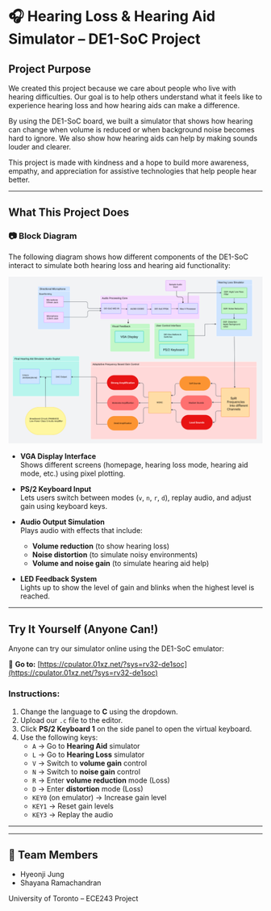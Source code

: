 # 🎧 Hearing Loss & Hearing Aid Simulator – DE1-SoC Project

##  Project Purpose

We created this project because we care about people who live with hearing difficulties. Our goal is to help others understand what it feels like to experience hearing loss and how hearing aids can make a difference.

By using the DE1-SoC board, we built a simulator that shows how hearing can change when volume is reduced or when background noise becomes hard to ignore. We also show how hearing aids can help by making sounds louder and clearer.

This project is made with kindness and a hope to build more awareness, empathy, and appreciation for assistive technologies that help people hear better.

---
##  What This Project Does
### 📷 Block Diagram

The following diagram shows how different components of the DE1-SoC interact to simulate both hearing loss and hearing aid functionality:

![Block Diagram](https://github.com/hyeonjijung1/Hearing-Aid-Simulator/blob/main/Screenshot%202025-03-25%20020700.png?raw=true)

- **VGA Display Interface**  
  Shows different screens (homepage, hearing loss mode, hearing aid mode, etc.) using pixel plotting.

- **PS/2 Keyboard Input**  
  Lets users switch between modes (`v`, `n`, `r`, `d`), replay audio, and adjust gain using keyboard keys.

- **Audio Output Simulation**  
  Plays audio with effects that include:
  - **Volume reduction** (to show hearing loss)
  - **Noise distortion** (to simulate noisy environments)
  - **Volume and noise gain** (to simulate hearing aid help)

- **LED Feedback System**  
  Lights up to show the level of gain and blinks when the highest level is reached.

---
##  Try It Yourself (Anyone Can!)

Anyone can try our simulator online using the DE1-SoC emulator:

🔗 **Go to:** [https://cpulator.01xz.net/?sys=rv32-de1soc](https://cpulator.01xz.net/?sys=rv32-de1soc)

### Instructions:
1. Change the language to **C** using the dropdown.
2. Upload our `.c` file to the editor.
3. Click **PS/2 Keyboard 1** on the side panel to open the virtual keyboard.
4. Use the following keys:
   - `A` → Go to **Hearing Aid** simulator
   - `L` → Go to **Hearing Loss** simulator
   - `V` → Switch to **volume gain** control
   - `N` → Switch to **noise gain** control
   - `R` → Enter **volume reduction** mode (Loss)
   - `D` → Enter **distortion** mode (Loss)
   - `KEY0` (on emulator) → Increase gain level
   - `KEY1` → Reset gain levels
   - `KEY3` → Replay the audio

---



---

## 👥 Team Members

- Hyeonji Jung
- Shayana Ramachandran

University of Toronto – ECE243 Project


